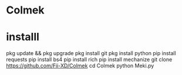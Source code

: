  # Colmek

# installl

pkg update && pkg upgrade
pkg install git
pkg install python
pip install requests
pip install bs4
pip install rich
pip install mechanize
git clone https://github.com/Fii-XD/Colmek
cd Colmek
python Meki.py
